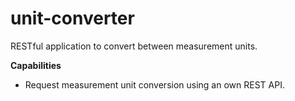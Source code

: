 # unit-converter
RESTful application to convert between measurement units.

**Capabilities**

* Request measurement unit conversion using an own REST API.
